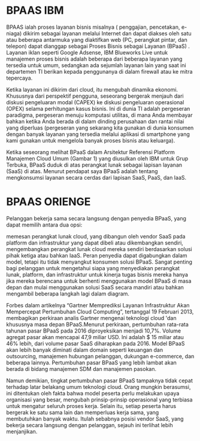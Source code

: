 # BPAAS IBM

BPAAS ialah proses layanan bisnis misalnya ( penggajian, pencetakan, e-niaga) dikirim sebagai layanan melalui Internet dan dapat diakses oleh satu atau beberapa antarmuka yang diaktifkan web (PC, perangkat pintar, dan telepon) dapat dianggap sebagai Proses Bisnis sebagai Layanan (BPaaS) . Layanan iklan seperti Google Adsense, IBM Blueworks Live untuk manajemen proses bisnis adalah beberapa dari beberapa layanan yang tersedia untuk umum, sedangkan ada sejumlah layanan lain yang saat ini departemen TI berikan kepada penggunanya di dalam firewall atau ke mitra tepercaya.

Ketika layanan ini dikirim dari cloud, itu mengubah dinamika ekonomi. Khususnya dari perspektif pengguna, seseorang bergerak menjauh dari diskusi pengeluaran modal (CAPEX) ke diskusi pengeluaran operasional (OPEX) selama perhitungan kasus bisnis. Ini di dunia TI adalah pergeseran paradigma, pergeseran menuju komputasi utilitas, di mana Anda membayar bahkan ketika Anda berada di dalam dinding perusahaan dan rantai nilai yang diperluas (pergeseran yang sekarang kita gunakan di dunia konsumen dengan banyak layanan yang tersedia melalui aplikasi di smartphone yang kami gunakan untuk mengelola banyak proses bisnis atau keluarga).

Ketika seseorang melihat BPaaS dalam Arsitektur Referensi Platform Manajemen Cloud Umum (Gambar 1) yang diusulkan oleh IBM untuk Grup Terbuka, BPaaS duduk di atas perangkat lunak sebagai lapisan layanan (SaaS) di atas. Menurut pendapat saya BPaaS adalah tentang mengkonsumsi layanan secara cerdas dari lapisan SaaS, PaaS, dan IaaS.





# BPAAS ORIENGE

Pelanggan bekerja sama secara langsung dengan penyedia BPaaS, yang dapat memilih antara dua opsi:

memesan perangkat lunak cloud, yang dibangun oleh vendor SaaS pada platform dan infrastruktur yang dapat dibeli atau dikembangkan sendiri,
mengembangkan perangkat lunak cloud mereka sendiri berdasarkan solusi pihak ketiga atau bahkan IaaS.
Peran penyedia dapat digabungkan dalam model, tetapi itu tidak menyangkut konsumen solusi BPaaS. Sangat penting bagi pelanggan untuk mengetahui siapa yang menyediakan perangkat lunak, platform, dan infrastruktur untuk kinerja tugas bisnis mereka hanya jika mereka berencana untuk berhenti menggunakan model BPaaS di masa depan dan mulai menggunakan solusi SaaS secara mandiri atau bahkan mengambil beberapa langkah lagi dalam 
diagram.

Forbes dalam artikelnya “Gartner Memprediksi Layanan Infrastruktur Akan Mempercepat Pertumbuhan Cloud Computing”, tertanggal 19 Februari 2013, membagikan perkiraan analis Gartner mengenai teknologi cloud 'dan khususnya masa depan BPaaS.Menurut perkiraan, pertumbuhan rata-rata tahunan pasar BPaaS pada 2016 diproyeksikan menjadi 10,7%. Volume agregat pasar akan mencapai 47,9 miliar USD. Ini adalah $ 15 miliar atau 46% lebih, dari volume pasar SaaS diharapkan pada 2016. Model BPaaS akan lebih banyak diminati dalam domain seperti keuangan dan outsourcing, manajemen hubungan pelanggan, dukungan e-commerce, dan beberapa lainnya. Pertumbuhan pasar BPaaS yang lebih lambat akan berada di bidang manajemen SDM dan manajemen pasokan.

Namun demikian, tingkat pertumbuhan pasar BPaaS tampaknya tidak cepat terhadap latar belakang umum teknologi cloud. Orang mungkin berasumsi, ini ditentukan oleh fakta bahwa model peserta perlu melakukan upaya organisasi yang besar, mengubah prinsip-prinsip operasional yang terbiasa untuk mengatur seluruh proses kerja. Selain itu, setiap peserta harus bergerak ke satu sama lain dan memperluas kerja sama, yang membutuhkan banyak waktu. Itulah sebabnya posisi vendor SaaS, yang bekerja secara langsung dengan pelanggan, sejauh ini terlihat lebih menjanjikan.
